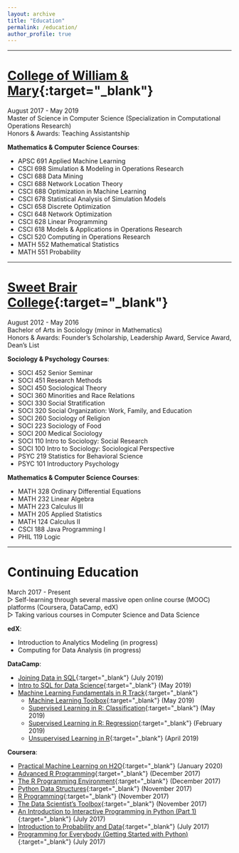 ```yaml
---
layout: archive
title: "Education"
permalink: /education/
author_profile: true
---
```


---

[College of William & Mary](http://www.wm.edu){:target="_blank"}
======
August 2017 - May 2019  
Master of Science in Computer Science (Specialization in Computational Operations Research)  
Honors & Awards: Teaching Assistantship  

**Mathematics & Computer Science Courses**: 
- APSC 691 Applied Machine Learning
- CSCI 698 Simulation & Modeling in Operations Research
- CSCI 688 Data Mining
- CSCI 688 Network Location Theory
- CSCI 688 Optimization in Machine Learning 
- CSCI 678 Statistical Analysis of Simulation Models
- CSCI 658 Discrete Optimization 
- CSCI 648 Network Optimization 
- CSCI 628 Linear Programming 
- CSCI 618 Models & Applications in Operations Research 
- CSCI 520 Computing in Operations Research 
- MATH 552 Mathematical Statistics 
- MATH 551 Probability

---

[Sweet Brair College](http://www.sbc.edu){:target="_blank"}
======
August 2012 - May 2016  
Bachelor of Arts in Sociology (minor in Mathematics)   
Honors & Awards: Founder’s Scholarship, Leadership Award, Service Award, Dean’s List

**Sociology & Psychology Courses**: 
- SOCI 452 Senior Seminar 
- SOCI 451 Research Methods 
- SOCI 450 Sociological Theory 
- SOCI 360 Minorities and Race Relations 
- SOCI 330 Social Stratification 
- SOCI 320 Social Organization: Work, Family, and Education 
- SOCI 260 Sociology of Religion 
- SOCI 223 Sociology of Food 
- SOCI 200 Medical Sociology 
- SOCI 110 Intro to Sociology: Social Research 
- SOCI 100 Intro to Sociology: Sociological Perspective 
- PSYC 219 Statistics for Behavioral Science 
- PSYC 101 Introductory Psychology 

**Mathematics & Computer Science Courses**: 
- MATH 328 Ordinary Differential Equations 
- MATH 232 Linear Algebra 
- MATH 223 Calculus III 
- MATH 205 Applied Statistics 
- MATH 124 Calculus II 
- CSCI 188 Java Programming I 
- PHIL 119 Logic 

---

Continuing Education
======
March 2017 - Present  
▷ Self-learning through several massive open online course (MOOC) platforms (Coursera, DataCamp, edX)  
▷ Taking various courses in Computer Science and Data Science 
  
**edX**: 
- Introduction to Analytics Modeling (in progress)  
- Computing for Data Analysis (in progress)  

**DataCamp**: 
- [Joining Data in SQL](https://www.datacamp.com/statement-of-accomplishment/course/966173f17c4fe9b21d282604bdceafdc769ab751){:target="_blank"} (July 2019)  
- [Intro to SQL for Data Science](https://www.datacamp.com/statement-of-accomplishment/course/8673be852faf03b428370ffca806c13996851845){:target="_blank"} (May 2019)  
- [Machine Learning Fundamentals in R Track](https://www.datacamp.com/statement-of-accomplishment/track/72ae99b3e79c7d8d79c25307ac21bbb324e8e1ca){:target="_blank"}   
	- [Machine Learning Toolbox](https://www.datacamp.com/statement-of-accomplishment/course/8c97969a8ca58476961fb264267e951c788ba90f){:target="_blank"} (May 2019)  
	- [Supervised Learning in R: Classification](https://www.datacamp.com/statement-of-accomplishment/course/5b95e111fb1b18a532faadd50b806d56f4f00a0b){:target="_blank"} (May 2019)  			  
	- [Supervised Learning in R: Regression](https://www.datacamp.com/statement-of-accomplishment/course/00d01cc39bd7ecc082630fce3e01dc8a03041183){:target="_blank"} (February 2019)  
	- [Unsupervised Learning in R](https://www.datacamp.com/statement-of-accomplishment/course/0dfe230739e5d0819d0a977af24e3ae7633a22e5){:target="_blank"} (April 2019)   
	
**Coursera**: 
- [Practical Machine Learning on H2O](https://www.coursera.org/account/accomplishments/records/Y5VDKPEF8S2F){:target="_blank"} (January 2020)  
- [Advanced R Programming](https://www.coursera.org/account/accomplishments/records/KAJT6AQUVH5E){:target="_blank"} (December 2017) 
- [The R Programming Environment](https://www.coursera.org/account/accomplishments/records/J7AM92J6ELBF){:target="_blank"} (December 2017) 
- [Python Data Structures](https://www.coursera.org/account/accomplishments/records/BUDYB372LPUQ){:target="_blank"} (November 2017) 
- [R Programming](https://www.coursera.org/account/accomplishments/records/77FEUCLHM7N3){:target="_blank"} (November 2017)  
- [The Data Scientist’s Toolbox](https://www.coursera.org/account/accomplishments/records/C5MS6WN3NPQ4){:target="_blank"} (November 2017) 
- [An Introduction to Interactive Programming in Python (Part 1)](https://www.coursera.org/account/accomplishments/records/ZGA34GNXE3SE){:target="_blank"} (July 2017)  
- [Introduction to Probability and Data](https://www.coursera.org/account/accomplishments/records/NSECHXS8GKE5){:target="_blank"} (July 2017)  
- [Programming for Everybody (Getting Started with Python)](https://www.coursera.org/account/accomplishments/records/6KZPLTC3CQUQ){:target="_blank"} (July 2017)  
